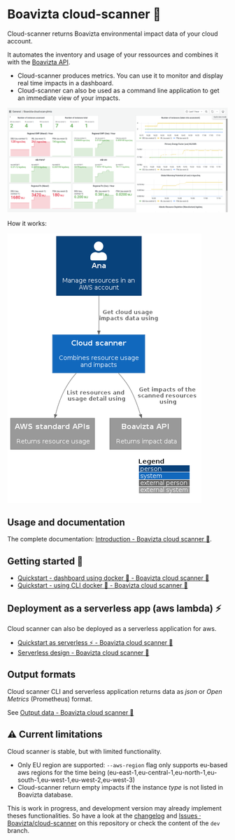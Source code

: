 # Boavizta cloud-scanner 📡

Cloud-scanner returns Boavizta environmental impact data of your cloud account.

It automates the inventory and usage of your ressources and combines it with the [Boavizta API](https://github.com/Boavizta/boaviztapi/).

- Cloud-scanner produces metrics. You can use it to monitor and display real time impacts in a dashboard.
- Cloud-scanner can also be used as a command line application to get an immediate view of your impacts.

![A example dashboard rendering cloud scanner metrics](docs/src/images/cloud-scanner-dashboard-clear.png "A example dashboard rendering cloud scanner metrics in Grafana")

How it works:

![System in context diagram of cloud scanner](docs/src/images/cloud-scanner-system-in-context.png "System in context diagram of cloud scanner")

## Usage and documentation

The complete documentation: [Introduction - Boavizta cloud scanner 📡](https://boavizta.github.io/cloud-scanner/).

## Getting started 🚀

- [Quickstart - dashboard using docker 🐳 - Boavizta cloud scanner 📡](https://boavizta.github.io/cloud-scanner/tutorials/quickstart-dashboard-docker.html)
- [Quickstart - using CLI docker 🐳 - Boavizta cloud scanner 📡](https://boavizta.github.io/cloud-scanner/tutorials/quickstart-docker.html)

## Deployment  as a serverless app (aws lambda) ⚡

Cloud scanner can also be deployed as a serverless application for aws.

- [Quickstart as serverless ⚡ - Boavizta cloud scanner 📡](https://boavizta.github.io/cloud-scanner/tutorials/quickstart-serverless.html)
- [Serverless design - Boavizta cloud scanner 📡](https://boavizta.github.io/cloud-scanner/reference/serverless-design.html)

## Output formats

Cloud scanner CLI and serverless application returns data as _json_ or _Open Metrics_ (Prometheus) format.

See [Output data - Boavizta cloud scanner 📡](https://boavizta.github.io/cloud-scanner/reference/output-data.html)

## ⚠ Current limitations

Cloud scanner is stable, but with limited functionality.

- Only EU region are supported: `--aws-region` flag only supports eu-based aws regions for the time being (eu-east-1,eu-central-1,eu-north-1,eu-south-1,eu-west-1,eu-west-2,eu-west-3)
- Cloud-scanner return empty impacts if the instance _type_ is not listed in Boavizta database.

This is work in progress, and development version may already implement theses functionalities. So have a look at the [changelog](https://github.com/Boavizta/cloud-scanner/blob/main/CHANGELOG.md) and [Issues · Boavizta/cloud-scanner](https://github.com/Boavizta/cloud-scanner/issues) on this repository or check the content of the `dev` branch.
